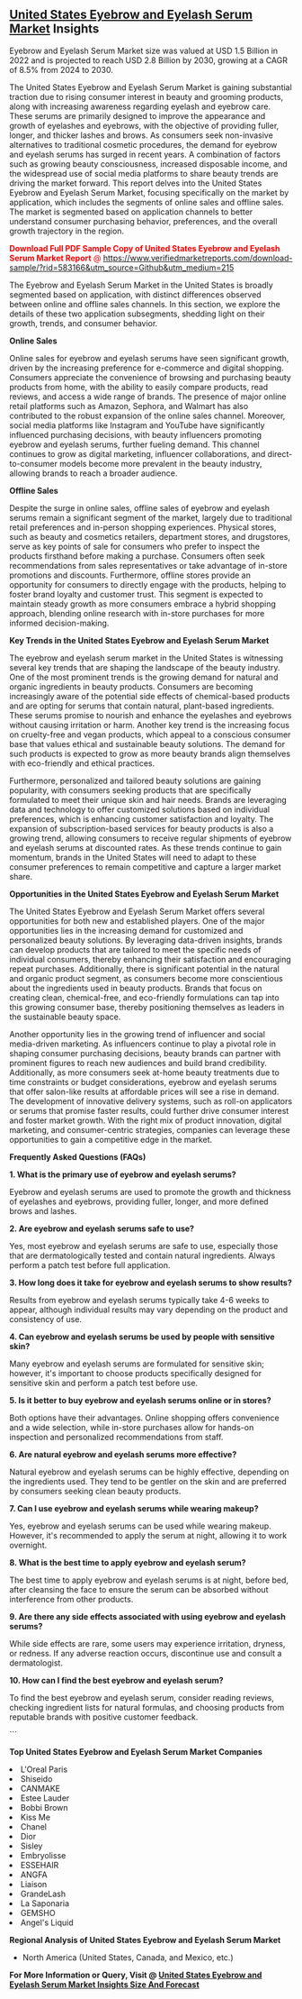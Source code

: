 <h2><a href="https://www.verifiedmarketreports.com/download-sample/?rid=583166&amp;utm_source=Github&amp;utm_medium=215" target="_blank">United States Eyebrow and Eyelash Serum Market</a> Insights</h2><p>Eyebrow and Eyelash Serum Market size was valued at USD 1.5 Billion in 2022 and is projected to reach USD 2.8 Billion by 2030, growing at a CAGR of 8.5% from 2024 to 2030.</p><p><p>The United States Eyebrow and Eyelash Serum Market is gaining substantial traction due to rising consumer interest in beauty and grooming products, along with increasing awareness regarding eyelash and eyebrow care. These serums are primarily designed to improve the appearance and growth of eyelashes and eyebrows, with the objective of providing fuller, longer, and thicker lashes and brows. As consumers seek non-invasive alternatives to traditional cosmetic procedures, the demand for eyebrow and eyelash serums has surged in recent years. A combination of factors such as growing beauty consciousness, increased disposable income, and the widespread use of social media platforms to share beauty trends are driving the market forward. This report delves into the United States Eyebrow and Eyelash Serum Market, focusing specifically on the market by application, which includes the segments of online sales and offline sales. The market is segmented based on application channels to better understand consumer purchasing behavior, preferences, and the overall growth trajectory in the region. <p><span class=""><span style="color: #ff0000;"><strong>Download Full PDF Sample Copy of United States Eyebrow and Eyelash Serum Market Report</strong> @ </span><a href="https://www.verifiedmarketreports.com/download-sample/?rid=583166&amp;utm_source=Github&amp;utm_medium=215" target="_blank">https://www.verifiedmarketreports.com/download-sample/?rid=583166&amp;utm_source=Github&amp;utm_medium=215</a></span></p>The Eyebrow and Eyelash Serum Market in the United States is broadly segmented based on application, with distinct differences observed between online and offline sales channels. In this section, we explore the details of these two application subsegments, shedding light on their growth, trends, and consumer behavior.<p><strong>Online Sales</strong></p><p>Online sales for eyebrow and eyelash serums have seen significant growth, driven by the increasing preference for e-commerce and digital shopping. Consumers appreciate the convenience of browsing and purchasing beauty products from home, with the ability to easily compare products, read reviews, and access a wide range of brands. The presence of major online retail platforms such as Amazon, Sephora, and Walmart has also contributed to the robust expansion of the online sales channel. Moreover, social media platforms like Instagram and YouTube have significantly influenced purchasing decisions, with beauty influencers promoting eyebrow and eyelash serums, further fueling demand. This channel continues to grow as digital marketing, influencer collaborations, and direct-to-consumer models become more prevalent in the beauty industry, allowing brands to reach a broader audience.<p><strong>Offline Sales</strong></p><p>Despite the surge in online sales, offline sales of eyebrow and eyelash serums remain a significant segment of the market, largely due to traditional retail preferences and in-person shopping experiences. Physical stores, such as beauty and cosmetics retailers, department stores, and drugstores, serve as key points of sale for consumers who prefer to inspect the products firsthand before making a purchase. Consumers often seek recommendations from sales representatives or take advantage of in-store promotions and discounts. Furthermore, offline stores provide an opportunity for consumers to directly engage with the products, helping to foster brand loyalty and customer trust. This segment is expected to maintain steady growth as more consumers embrace a hybrid shopping approach, blending online research with in-store purchases for more informed decision-making.<p><strong>Key Trends in the United States Eyebrow and Eyelash Serum Market</strong></p><p>The eyebrow and eyelash serum market in the United States is witnessing several key trends that are shaping the landscape of the beauty industry. One of the most prominent trends is the growing demand for natural and organic ingredients in beauty products. Consumers are becoming increasingly aware of the potential side effects of chemical-based products and are opting for serums that contain natural, plant-based ingredients. These serums promise to nourish and enhance the eyelashes and eyebrows without causing irritation or harm. Another key trend is the increasing focus on cruelty-free and vegan products, which appeal to a conscious consumer base that values ethical and sustainable beauty solutions. The demand for such products is expected to grow as more beauty brands align themselves with eco-friendly and ethical practices.<p>Furthermore, personalized and tailored beauty solutions are gaining popularity, with consumers seeking products that are specifically formulated to meet their unique skin and hair needs. Brands are leveraging data and technology to offer customized solutions based on individual preferences, which is enhancing customer satisfaction and loyalty. The expansion of subscription-based services for beauty products is also a growing trend, allowing consumers to receive regular shipments of eyebrow and eyelash serums at discounted rates. As these trends continue to gain momentum, brands in the United States will need to adapt to these consumer preferences to remain competitive and capture a larger market share.</p><p><strong>Opportunities in the United States Eyebrow and Eyelash Serum Market</strong></p><p>The United States Eyebrow and Eyelash Serum Market offers several opportunities for both new and established players. One of the major opportunities lies in the increasing demand for customized and personalized beauty solutions. By leveraging data-driven insights, brands can develop products that are tailored to meet the specific needs of individual consumers, thereby enhancing their satisfaction and encouraging repeat purchases. Additionally, there is significant potential in the natural and organic product segment, as consumers become more conscientious about the ingredients used in beauty products. Brands that focus on creating clean, chemical-free, and eco-friendly formulations can tap into this growing consumer base, thereby positioning themselves as leaders in the sustainable beauty space.<p>Another opportunity lies in the growing trend of influencer and social media-driven marketing. As influencers continue to play a pivotal role in shaping consumer purchasing decisions, beauty brands can partner with prominent figures to reach new audiences and build brand credibility. Additionally, as more consumers seek at-home beauty treatments due to time constraints or budget considerations, eyebrow and eyelash serums that offer salon-like results at affordable prices will see a rise in demand. The development of innovative delivery systems, such as roll-on applicators or serums that promise faster results, could further drive consumer interest and foster market growth. With the right mix of product innovation, digital marketing, and consumer-centric strategies, companies can leverage these opportunities to gain a competitive edge in the market.</p><p><strong>Frequently Asked Questions (FAQs)</strong></p><p><strong>1. What is the primary use of eyebrow and eyelash serums?</strong></p><p>Eyebrow and eyelash serums are used to promote the growth and thickness of eyelashes and eyebrows, providing fuller, longer, and more defined brows and lashes.</p><p><strong>2. Are eyebrow and eyelash serums safe to use?</strong></p><p>Yes, most eyebrow and eyelash serums are safe to use, especially those that are dermatologically tested and contain natural ingredients. Always perform a patch test before full application.</p><p><strong>3. How long does it take for eyebrow and eyelash serums to show results?</strong></p><p>Results from eyebrow and eyelash serums typically take 4-6 weeks to appear, although individual results may vary depending on the product and consistency of use.</p><p><strong>4. Can eyebrow and eyelash serums be used by people with sensitive skin?</strong></p><p>Many eyebrow and eyelash serums are formulated for sensitive skin; however, it's important to choose products specifically designed for sensitive skin and perform a patch test before use.</p><p><strong>5. Is it better to buy eyebrow and eyelash serums online or in stores?</strong></p><p>Both options have their advantages. Online shopping offers convenience and a wide selection, while in-store purchases allow for hands-on inspection and personalized recommendations from staff.</p><p><strong>6. Are natural eyebrow and eyelash serums more effective?</strong></p><p>Natural eyebrow and eyelash serums can be highly effective, depending on the ingredients used. They tend to be gentler on the skin and are preferred by consumers seeking clean beauty products.</p><p><strong>7. Can I use eyebrow and eyelash serums while wearing makeup?</strong></p><p>Yes, eyebrow and eyelash serums can be used while wearing makeup. However, it's recommended to apply the serum at night, allowing it to work overnight.</p><p><strong>8. What is the best time to apply eyebrow and eyelash serum?</strong></p><p>The best time to apply eyebrow and eyelash serums is at night, before bed, after cleansing the face to ensure the serum can be absorbed without interference from other products.</p><p><strong>9. Are there any side effects associated with using eyebrow and eyelash serums?</strong></p><p>While side effects are rare, some users may experience irritation, dryness, or redness. If any adverse reaction occurs, discontinue use and consult a dermatologist.</p><p><strong>10. How can I find the best eyebrow and eyelash serum?</strong></p><p>To find the best eyebrow and eyelash serum, consider reading reviews, checking ingredient lists for natural formulas, and choosing products from reputable brands with positive customer feedback.</p>```</p><p><strong>Top United States Eyebrow and Eyelash Serum Market Companies</strong></p><div data-test-id=""><p><li>L'Oreal Paris</li><li> Shiseido</li><li> CANMAKE</li><li> Estee Lauder</li><li> Bobbi Brown</li><li> Kiss Me</li><li> Chanel</li><li> Dior</li><li> Sisley</li><li> Embryolisse</li><li> ESSEHAIR</li><li> ANGFA</li><li> Liaison</li><li> GrandeLash</li><li> La Saponaria</li><li> GEMSHO</li><li> Angel's Liquid</li></p><div><strong>Regional Analysis of&nbsp;United States Eyebrow and Eyelash Serum Market</strong></div><ul><li dir="ltr"><p dir="ltr">North America&nbsp;(United States, Canada, and Mexico, etc.)</p></li></ul><p><strong>For More Information or Query, Visit @&nbsp;</strong><strong><a href="https://www.verifiedmarketreports.com/product/eyebrow-and-eyelash-serum-market/?utm_source=Github&amp;utm_medium=215" target="_blank">United States Eyebrow and Eyelash Serum Market Insights Size And Forecast</a></strong></p></div>
